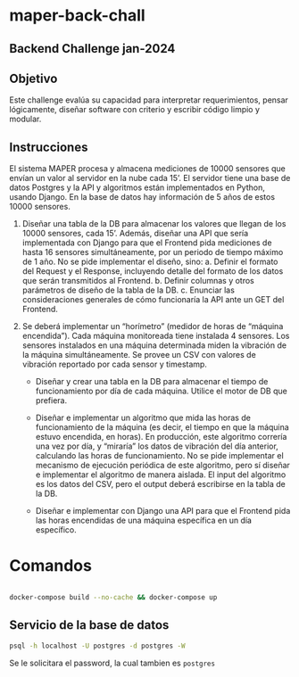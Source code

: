 # maper-back-chall

## Backend Challenge jan-2024

## Objetivo

Este challenge evalúa su capacidad para interpretar requerimientos, pensar lógicamente,
diseñar software con criterio y escribir código limpio y modular.

## Instrucciones

El sistema MAPER procesa y almacena mediciones de 10000 sensores que envían un valor
al servidor en la nube cada 15’. El servidor tiene una base de datos Postgres y la API y
algoritmos están implementados en Python, usando Django. En la base de datos hay
información de 5 años de estos 10000 sensores.

1. Diseñar una tabla de la DB para almacenar los valores que llegan de los 10000
sensores, cada 15’. Además, diseñar una API que sería implementada con Django
para que el Frontend pida mediciones de hasta 16 sensores simultáneamente, por
un periodo de tiempo máximo de 1 año. No se pide implementar el diseño, sino:
a. Definir el formato del Request y el Response, incluyendo detalle del formato
de los datos que serán transmitidos al Frontend.
b. Definir columnas y otros parámetros de diseño de la tabla de la DB.
c. Enunciar las consideraciones generales de cómo funcionaría la API ante un
GET del Frontend.

2. Se deberá implementar un “horímetro” (medidor de horas de “máquina encendida”).
Cada máquina monitoreada tiene instalada 4 sensores. Los sensores instalados en
una máquina determinada miden la vibración de la máquina simultáneamente. Se
provee un CSV con valores de vibración reportado por cada sensor y timestamp.

    - Diseñar y crear una tabla en la DB para almacenar el tiempo de
funcionamiento por día de cada máquina. Utilice el motor de DB que prefiera.

    - Diseñar e implementar un algoritmo que mida las horas de funcionamiento de
la máquina (es decir, el tiempo en que la máquina estuvo encendida, en
horas). En producción, este algoritmo correría una vez por día, y “miraría” los
datos de vibración del día anterior, calculando las horas de funcionamiento.
No se pide implementar el mecanismo de ejecución periódica de este
algoritmo, pero sí diseñar e implementar el algoritmo de manera aislada. El
input del algoritmo es los datos del CSV, pero el output deberá escribirse en
la tabla de la DB.

    - Diseñar e implementar con Django una API para que el Frontend pida las
horas encendidas de una máquina específica en un día específico.

# Comandos 

```bash

docker-compose build --no-cache && docker-compose up

```

## Servicio de la base de datos

```bash
psql -h localhost -U postgres -d postgres -W
```

Se le solicitara el password, la cual tambien es `postgres`